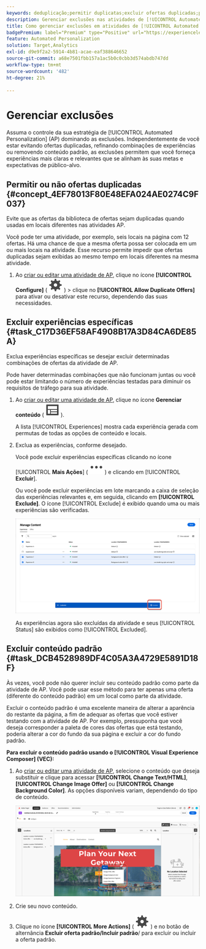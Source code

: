 ```yaml
---
keywords: deduplicação;permitir duplicatas;excluir ofertas duplicadas;personalização automatizada;não permitir ofertas duplicadas;excluir;conteúdo padrão;
description: Gerenciar exclusões nas atividades de [!UICONTROL Automated Personalization] (AP).
title: Como gerenciar exclusões em atividades de [!UICONTROL Automated Personalization]?
badgePremium: label="Premium" type="Positive" url="https://experienceleague.adobe.com/docs/target/using/introduction/intro.html?lang=en#premium newtab=true" tooltip="Consulte o que está incluído no Target Premium."
feature: Automated Personalization
solution: Target,Analytics
exl-id: d9e9f2a2-5914-4b81-acae-eaf388646652
source-git-commit: a68e7501fbb157a1ac5b0c0cbb3d574abdb747dd
workflow-type: tm+mt
source-wordcount: '482'
ht-degree: 21%

---
```


# Gerenciar exclusões

Assuma o controle da sua estratégia de [!UICONTROL Automated Personalization] (AP) dominando as exclusões. Independentemente de você estar evitando ofertas duplicadas, refinando combinações de experiências ou removendo conteúdo padrão, as exclusões permitem que você forneça experiências mais claras e relevantes que se alinham às suas metas e expectativas de público-alvo.

## Permitir ou não ofertas duplicadas {#concept_4EF78013F80E48EFA024AE0274C9F037}

Evite que as ofertas da biblioteca de ofertas sejam duplicadas quando usadas em locais diferentes nas atividades AP.

Você pode ter uma atividade, por exemplo, seis locais na página com 12 ofertas. Há uma chance de que a mesma oferta possa ser colocada em um ou mais locais na atividade. Esse recurso permite impedir que ofertas duplicadas sejam exibidas ao mesmo tempo em locais diferentes na mesma atividade.

1. Ao [criar ou editar uma atividade de AP](/help/main/c-activities/t-automated-personalization/create-ap-activity.md), clique no ícone **[!UICONTROL Configure]** ( ![Ícone Configurar](/help/main/assets/icons/Setting.svg) ) > clique no **[!UICONTROL Allow Duplicate Offers]** para ativar ou desativar este recurso, dependendo das suas necessidades.

## Excluir experiências específicas {#task_C17D36EF58AF4908B17A3D84CA6DE85A}

Exclua experiências específicas se desejar excluir determinadas combinações de ofertas da atividade de AP.

Pode haver determinadas combinações que não funcionam juntas ou você pode estar limitando o número de experiências testadas para diminuir os requisitos de tráfego para sua atividade.

1. Ao [criar ou editar uma atividade de AP](/help/main/c-activities/t-automated-personalization/create-ap-activity.md), clique no ícone **Gerenciar conteúdo** ( ![Ícone Gerenciar conteúdo](/help/main/assets/icons/Experience.svg) ).

   A lista [!UICONTROL Experiences] mostra cada experiência gerada com permutas de todas as opções de conteúdo e locais.

1. Exclua as experiências, conforme desejado.

   Você pode excluir experiências específicas clicando no ícone [!UICONTROL **Mais Ações**] ( ![ícone Mais Ações](/help/main/assets/icons/MoreSmall.svg) ) e clicando em [!UICONTROL **Excluir**].

   Ou você pode excluir experiências em lote marcando a caixa de seleção das experiências relevantes e, em seguida, clicando em **[!UICONTROL Exclude]**. O ícone [!UICONTROL Exclude] é exibido quando uma ou mais experiências são verificadas.

   ![Exclusão em lote de experiências](/help/main/c-activities/t-automated-personalization/assets/exclude1.png)

   As experiências agora são excluídas da atividade e seus [!UICONTROL Status] são exibidos como [!UICONTROL Excluded].

## Excluir conteúdo padrão {#task_DCB4528989DF4C05A3A4729E5891D18F}

Às vezes, você pode não querer incluir seu conteúdo padrão como parte da atividade de AP. Você pode usar esse método para ter apenas uma oferta (diferente do conteúdo padrão) em um local como parte da atividade.

Excluir o conteúdo padrão é uma excelente maneira de alterar a aparência do restante da página, a fim de adequar as ofertas que você estiver testando com a atividade de AP. Por exemplo, pressuponha que você deseja corresponder a paleta de cores das ofertas que está testando, poderia alterar a cor do fundo da sua página e excluir a cor do fundo padrão.

**Para excluir o conteúdo padrão usando o [!UICONTROL Visual Experience Composer] (VEC):**

1. Ao [criar ou editar uma atividade de AP](/help/main/c-activities/t-automated-personalization/create-ap-activity.md), selecione o conteúdo que deseja substituir e clique para acessar **[!UICONTROL Change Text/HTML]**, **[!UICONTROL Change Image Offer]** ou **[!UICONTROL Change Background Color]**. As opções disponíveis variam, dependendo do tipo de conteúdo.

   ![Alterar opções](/help/main/c-activities/t-automated-personalization/assets/options.png)
1. Crie seu novo conteúdo.

1. Clique no ícone **[!UICONTROL More Actions]** ( ![Mais ações](/help/main/assets/icons/Setting.svg) ) e no botão de alternância **Excluir oferta padrão/Incluir padrão**/ para excluir ou incluir a oferta padrão.

   <!-- Depending on the content or offer type, the [!UICONTROL Include] checkbox is in a slightly different place. 

   For Text/HTML content: 

   ![Include checkbox in Edit Text/HTML dialog box](/help/main/c-activities/t-automated-personalization/assets/exclude_content_vec_1a.png)

   For Image/Video content: 

   ![Include checkbox in Select Content dialog box](/help/main/c-activities/t-automated-personalization/assets/exclude_content_vec_2a.png)

   For background color: 

   ![Include checkbox in Edit Background Color dialog box](/help/main/c-activities/t-automated-personalization/assets/exclude_content_vec_3a.png)-->

<!-- 1. Click **[!UICONTROL Save]**.

   You can see the experiences created from the offers you specified under [!UICONTROL Manage Content]. You notice that no experiences are created in [!UICONTROL Manage Content] using the default offer you excluded. 

   ![exclude_content_vec_4 image](assets/exclude_content_vec_4.png)

**To exclude default content using the [!UICONTROL Form-Based Experience Composer]:** 

1. While creating or editing an AP activity, click **[!UICONTROL Change Text/HTML]** or **[!UICONTROL Change Image Offer]** under **[!UICONTROL Content]**. 
1. In the dialog box, create your new content and uncheck **[!UICONTROL Include]** to the right of the default content (or uncheck the Default Image/Video in the [!UICONTROL Select Content] screen). 

   Depending on the content or offer type, the [!UICONTROL Include] checkbox is in a slightly different place. 

   For Text/HTML content: 

   ![exclude_content_form_1 image](assets/exclude_content_form_1.png)

   For Image/Video content: 

   ![exclude_content_form_2 image](assets/exclude_content_form_2.png)

1. Click **[!UICONTROL Save]**. 

   You can see the experiences created from the offers you specified under [!UICONTROL Manage Content]. You notice that no experiences are created in [!UICONTROL Manage Content] using the default offer you excluded. 

   ![exclude_content_form_3 image](assets/exclude_content_form_3.png)-->
